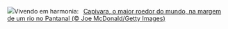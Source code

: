 ![](https://www.bing.com/th?id=OHR.CapybaraEducation_PT-BR9998060500_UHD.jpg&w=1000)Vivendo em harmonia:&nbsp;&ensp;[Capivara, o maior roedor do mundo, na margem de um rio no Pantanal (© Joe McDonald/Getty Images)](https://www.bing.com/th?id=OHR.CapybaraEducation_PT-BR9998060500_UHD.jpg)
<br><br/>
